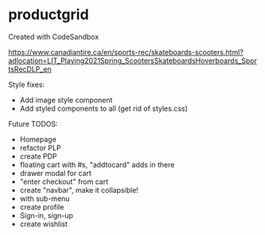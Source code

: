 # productgrid

Created with CodeSandbox

https://www.canadiantire.ca/en/sports-rec/skateboards-scooters.html?adlocation=LIT_Playing2021Spring_ScootersSkateboardsHoverboards_SportsRecDLP_en

Style fixes:

- Add image style component
- Add styled components to all (get rid of styles.css)

Future TODOS:

- Homepage
- refactor PLP
- create PDP
- floating cart with #s, "addtocard" adds in there
- drawer modal for cart
- "enter checkout" from cart
- create "navbar", make it collapsible!
- with sub-menu
- create profile
- Sign-in, sign-up
- create wishlist
